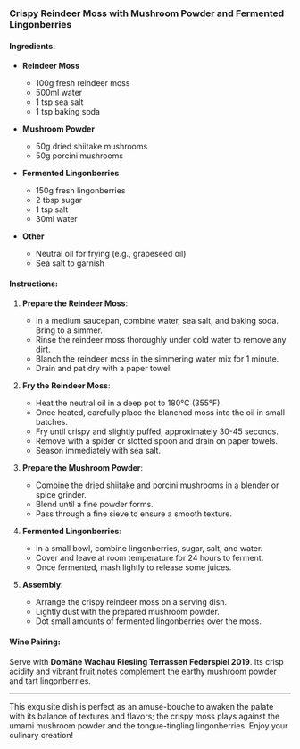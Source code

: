 ### Crispy Reindeer Moss with Mushroom Powder and Fermented Lingonberries

#### Ingredients:

- **Reindeer Moss**
  - 100g fresh reindeer moss
  - 500ml water
  - 1 tsp sea salt
  - 1 tsp baking soda

- **Mushroom Powder**
  - 50g dried shiitake mushrooms
  - 50g porcini mushrooms

- **Fermented Lingonberries**
  - 150g fresh lingonberries
  - 2 tbsp sugar
  - 1 tsp salt
  - 30ml water

- **Other**
  - Neutral oil for frying (e.g., grapeseed oil)
  - Sea salt to garnish
  
#### Instructions:

1. **Prepare the Reindeer Moss**:
    - In a medium saucepan, combine water, sea salt, and baking soda. Bring to a simmer.
    - Rinse the reindeer moss thoroughly under cold water to remove any dirt.
    - Blanch the reindeer moss in the simmering water mix for 1 minute.
    - Drain and pat dry with a paper towel.

2. **Fry the Reindeer Moss**:
    - Heat the neutral oil in a deep pot to 180°C (355°F).
    - Once heated, carefully place the blanched moss into the oil in small batches.
    - Fry until crispy and slightly puffed, approximately 30-45 seconds.
    - Remove with a spider or slotted spoon and drain on paper towels.
    - Season immediately with sea salt.

3. **Prepare the Mushroom Powder**:
    - Combine the dried shiitake and porcini mushrooms in a blender or spice grinder.
    - Blend until a fine powder forms.
    - Pass through a fine sieve to ensure a smooth texture.

4. **Fermented Lingonberries**:
    - In a small bowl, combine lingonberries, sugar, salt, and water.
    - Cover and leave at room temperature for 24 hours to ferment.
    - Once fermented, mash lightly to release some juices.

5. **Assembly**:
    - Arrange the crispy reindeer moss on a serving dish.
    - Lightly dust with the prepared mushroom powder.
    - Dot small amounts of fermented lingonberries over the moss.

#### Wine Pairing:
Serve with **Domäne Wachau Riesling Terrassen Federspiel 2019**. Its crisp acidity and vibrant fruit notes complement the earthy mushroom powder and tart lingonberries. 

---
This exquisite dish is perfect as an amuse-bouche to awaken the palate with its balance of textures and flavors; the crispy moss plays against the umami mushroom powder and the tongue-tingling lingonberries. Enjoy your culinary creation!
